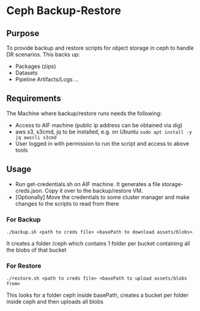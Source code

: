 # Ceph Backup-Restore


## Purpose
To provide backup and restore scripts for object storage in ceph to handle DR scenarios.
This backs up:
* Packages (zips)
* Datasets
* Pipeline Artifacts/Logs
...


## Requirements
The Machine where backup/restore runs needs the following:
* Access to AIF machine (public ip address can be obtained via dig)
* aws s3, s3cmd, jq to be installed, e.g. on Ubuntu ```sudo apt install -y jq awscli s3cmd```
* User logged in with permission to run the script and access to above tools


## Usage
* Run get-credentials.sh on AIF machine. It generates a file storage-creds.json. Copy it over to the backup/restore VM.
* [Optionally] Move the credentials to some cluster manager and make changes to the scripts to read from there

### For Backup
```
./backup.sh <path to creds file> <basePath to download assets/blobs>
```
It creates a folder <basePath>/ceph which contains 1 folder per bucket containing all the blobs of that bucket

### For Restore
```
./restore.sh <path to creds file> <basePath to upload assets/blobs from>
```
This looks for a folder ceph inside basePath, creates a bucket per folder inside ceph and then uploads all blobs
